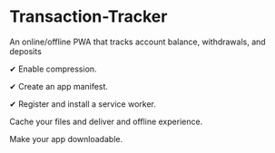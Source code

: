 # Transaction-Tracker

An online/offline PWA that tracks account balance, withdrawals, and deposits

✔ Enable compression.

✔ Create an app manifest.

✔ Register and install a service worker.

Cache your files and deliver and offline experience.

Make your app downloadable.
